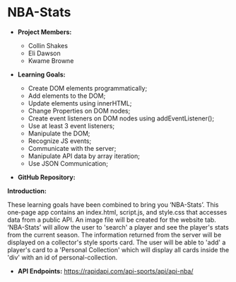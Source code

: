 # NBA-Stats

* **Project Members:**
  * Collin Shakes
  * Eli Dawson
  * Kwame Browne

* **Learning Goals:**
  * Create DOM elements programmatically;
  * Add elements to the DOM;
  * Update elements using innerHTML;
  * Change Properties on DOM nodes;
  * Create event listeners on DOM nodes using addEventListener();
  * Use at least 3 event listeners;
  * Manipulate the DOM;
  * Recognize JS events;
  * Communicate with the server;
  * Manipulate API data by array iteration;
  * Use JSON Communication;

* **GitHub Repository:**
<!-- (https://github.com/tyblackwell/NBA-Stats) -->

**Introduction:**

These learning goals have been combined to bring you ‘NBA-Stats’. This one-page app contains an index.html, script.js, and style.css that accesses data from a public API. An image file will be created for the website tab. ‘NBA-Stats’ will allow the user to 'search' a player and see the player's stats from the current season. The information returned from the server will be displayed on a collector's style sports card. The user will be able to 'add' a player's card to a 'Personal Collection' which will display all cards inside the 'div' with an id of personal-collection.

* **API Endpoints:**
https://rapidapi.com/api-sports/api/api-nba/
